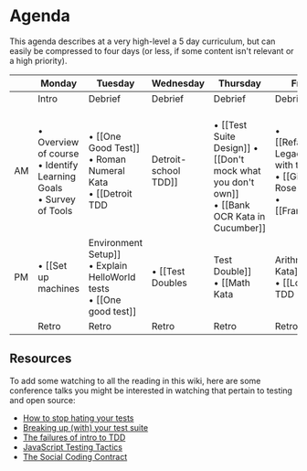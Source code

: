 # Agenda

This agenda describes at a very high-level a 5 day curriculum, but can easily be compressed to four days (or less, if some content isn't relevant or a high priority).

|         | Monday | Tuesday | Wednesday | Thursday | Friday |
| ------  | ------ | ------- | --------- | -------- | ------ |
| | Intro  |  Debrief |   Debrief   |  Debrief   | Debrief  |   
| AM  | • Overview of course <br> • Identify Learning Goals <br> • Survey of Tools  | • [[One Good Test]] <br> • Roman Numeral Kata <br> • [[Detroit TDD|Detroit-school TDD]] | <br> • [[Test Suite Design]] • [[Don't mock what you don't own]] <br> • [[Bank OCR Kata in Cucumber]] | • [[Refactoring Legacy code with tests]] <br> • [[Gilded Rose Kata]] <br> • [[Frameworks|Testing and Application Frameworks]]  |  • Lightning Talks  <br> • Continuous Integration <br> • Quality automation |
| PM  | • [[Set up machines|Environment Setup]] <br> • Explain HelloWorld tests <br>  • [[One good test]] | • [[Test Doubles|Test Double]] <br> • [[Math Kata|Arithmetic Kata]] <br> • [[London TDD|London-school TDD]] <br> • [[Unusual Spending Kata]] | • [Selenium TODO test](http://testdouble.github.io/todos/) (with and without Cucumber) <br> • [[SAFE tests]] <br> • Controlling Test Data <br> • [[Web tests selecting on text]] | • [[Code Retreat]] | Open Spaces Discussion |
|  | Retro  | Retro   | Retro     | Retro    | Retro  |

## Resources

To add some watching to all the reading in this wiki, here are some conference talks you might be interested in watching that pertain to testing and open source:

* [How to stop hating your tests](http://blog.testdouble.com/posts/2015-11-16-how-to-stop-hating-your-tests.html)
* [Breaking up (with) your test suite](http://blog.testdouble.com/posts/2014-05-25-breaking-up-with-your-test-suite.html)
* [The failures of intro to TDD](http://blog.testdouble.com/posts/2014-01-25-the-failures-of-intro-to-tdd.html)
* [JavaScript Testing Tactics](http://blog.testdouble.com/posts/2014-05-09-javascript-testing-tactics-lightning-edition.html)
* [The Social Coding Contract](http://blog.testdouble.com/posts/2014-12-02-the-social-coding-contract.html)